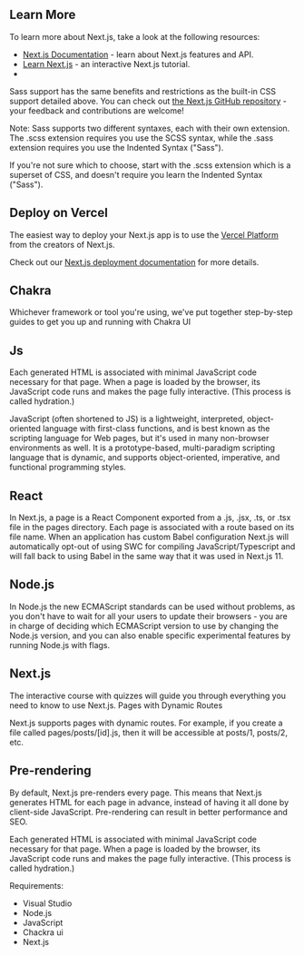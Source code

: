 
## Learn More

To learn more about Next.js, take a look at the following resources:

- [Next.js Documentation](https://nextjs.org/docs) - learn about Next.js features and API.
- [Learn Next.js](https://nextjs.org/learn) - an interactive Next.js tutorial.
- 
Sass support has the same benefits and restrictions as the built-in CSS support detailed above.
You can check out [the Next.js GitHub repository](https://github.com/vercel/next.js/) - your feedback and contributions are welcome!

Note: Sass supports two different syntaxes, each with their own extension. The .scss extension requires you use the SCSS syntax, while the .sass extension requires you use the Indented Syntax ("Sass").

If you're not sure which to choose, start with the .scss extension which is a superset of CSS, and doesn't require you learn the Indented Syntax ("Sass").

## Deploy on Vercel

The easiest way to deploy your Next.js app is to use the [Vercel Platform](https://vercel.com/new?utm_medium=default-template&filter=next.js&utm_source=create-next-app&utm_campaign=create-next-app-readme) from the creators of Next.js.

Check out our [Next.js deployment documentation](https://nextjs.org/docs/deployment) for more details.
## Chakra 
Whichever framework or tool you're using, we've put together step-by-step guides to get you up and running with Chakra UI

## Js
Each generated HTML is associated with minimal JavaScript code necessary for that page. When a page is loaded by the browser, its JavaScript code runs and makes the page fully interactive. (This process is called hydration.)

JavaScript (often shortened to JS) is a lightweight, interpreted, object-oriented language with first-class functions, and is best known as the scripting language for Web pages, but it's used in many non-browser environments as well. It is a prototype-based, multi-paradigm scripting language that is dynamic, and supports object-oriented, imperative, and functional programming styles.

## React
In Next.js, a page is a React Component exported from a .js, .jsx, .ts, or .tsx file in the pages directory. Each page is associated with a route based on its file 
name. When an application has custom Babel configuration Next.js will automatically opt-out of using SWC for compiling JavaScript/Typescript and will fall back to using Babel in the same way that it was used in Next.js 11.

## Node.js
In Node.js the new ECMAScript standards can be used without problems, as you don't have to wait for all your users to update their browsers - you are in charge of deciding which ECMAScript version to use by changing the Node.js version, and you can also enable specific experimental features by running Node.js with flags.

## Next.js
The interactive course with quizzes will guide you through everything you need to know to use Next.js.
Pages with Dynamic Routes

Next.js supports pages with dynamic routes. For example, if you create a file called pages/posts/[id].js, then it will be accessible at posts/1, posts/2, etc.

## Pre-rendering
By default, Next.js pre-renders every page. This means that Next.js generates HTML for each page in advance, instead of having it all done by client-side JavaScript. Pre-rendering can result in better performance and SEO.

Each generated HTML is associated with minimal JavaScript code necessary for that page. When a page is loaded by the browser, its JavaScript code runs and makes the page fully interactive. (This process is called hydration.)



Requirements: 
* Visual Studio
* Node.js
* JavaScript
* Chackra ui
* Next.js
